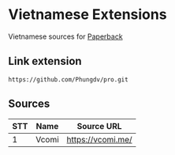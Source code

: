 # Vietnamese Extensions
Vietnamese sources for [Paperback](https://paperback.moe/)

## Link extension
```
https://github.com/Phungdv/pro.git
```
## Sources

|STT    | Name                      | Source URL                                 |
| ----- | ------------------------- | ------------------------------------------ |
|   1   | Vcomi                     | https://vcomi.me/                          |
